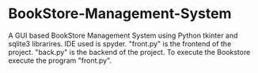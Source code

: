 # BookStore-Management-System
A GUI based BookStore Management System using Python tkinter and sqlite3 librarires.
IDE used is spyder.
"front.py" is the frontend of the project.
"back.py" is the backend of the project.
To execute the Bookstore execute the program "front.py".
